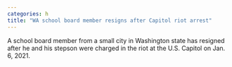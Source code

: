 ```yaml
---
categories: h
title: "WA school board member resigns after Capitol riot arrest"
---
```

A school board member from a small city in Washington state has resigned after he and his stepson were charged in the riot at the U.S. Capitol on Jan. 6, 2021.